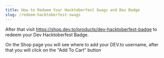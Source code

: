 ```yaml
---
title: How to Redeem Your Hacktoberfest Swags and Dev Badge
slug: /redeem-hacktoberfest-swags
---
```

After that visit https://shop.dev.to/products/dev-hacktoberfest-badge to redeem your Dev Hacktoberfest Badge.








On the Shop page you will see where to add your DEV.to username, after that you will click on the "Add To Cart" button





